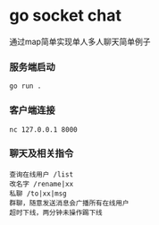 # go socket chat
通过map简单实现单人多人聊天简单例子

### 服务端启动
```
go run .
```

### 客户端连接
```
nc 127.0.0.1 8000
```

### 聊天及相关指令
```
查询在线用户 /list
改名字 /rename|xx
私聊 /to|xx|msg
群聊，随意发送消息会广播所有在线用户
超时下线，两分钟未操作踢下线
```
